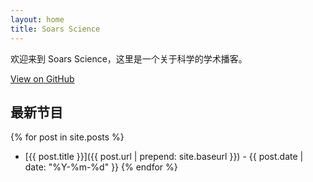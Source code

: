```yaml
---
layout: home
title: Soars Science
---
```


欢迎来到 Soars Science，这里是一个关于科学的学术播客。

<a href="https://github.com/loongfee/soars-podcast" target="_blank">View on GitHub</a>

## 最新节目

{% for post in site.posts %}
* [{{ post.title }}]({{ post.url | prepend: site.baseurl }}) - {{ post.date | date: "%Y-%m-%d" }}
{% endfor %}
